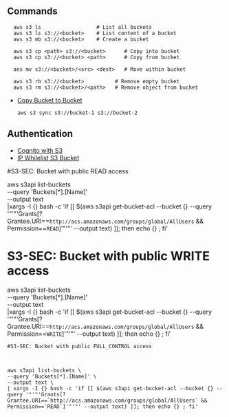 ## Commands

      aws s3 ls                  # List all buckets
      aws s3 ls s3://<bucket>    # List content of a bucket
      aws s3 mb s3://<bucket>    # Create a bucket
      
      aws s3 cp <path> s3://<bucket>      # Copy into bucket
      aws s3 cp s3://<bucket> <path>      # Copy from bucket
      
      aes mv s3://<bucket>/<src> <dest>   # Move within bucket
      
      aws s3 rb s3://<bucket>          # Remove empty bucket
      aws s3 rm s3://<bucket>/<path>   # Remove object from bucket

- [Copy Bucket to Bucket](https://www.reddit.com/r/aws/comments/87h38c/how_to_copy_existing_files_in_a_s3_bucket_to/)

      aws s3 sync s3://bucket-1 s3://bucket-2
      
## Authentication

- [Cognito with S3](https://www.reddit.com/r/aws/comments/8zh3lv/serving_s3_files_behind_cognito_authentication)
- [IP Whilelist S3 Bucket](https://docs.aws.amazon.com/AmazonS3/latest/dev/example-bucket-policies.html#example-bucket-policies-use-case-3)


#S3-SEC: Bucket with public READ access

aws s3api list-buckets \
    --query 'Buckets[*].[Name]' \
    --output text \
    |xargs -I {} bash -c 'if [[ $(aws s3api get-bucket-acl --bucket {} --query '"'"'Grants[?Grantee.URI==`http://acs.amazonaws.com/groups/global/AllUsers` && Permission==`READ`]'"'"' --output text) ]]; then echo {} ; fi'
    
    
  # S3-SEC: Bucket with public WRITE access
  
  aws s3api list-buckets \
    --query 'Buckets[*].[Name]' \
    --output text \
    |xargs -I {} bash -c 'if [[ $(aws s3api get-bucket-acl --bucket {} --query '"'"'Grants[?Grantee.URI==`http://acs.amazonaws.com/groups/global/AllUsers` && Permission==`WRITE`]'"'"' --output text) ]]; then echo {} ; fi'
    
    
    #S3-SEC: Bucket with public FULL_CONTROL access
    
    
    
    aws s3api list-buckets \
    --query 'Buckets[*].[Name]' \
    --output text \
    | xargs -I {} bash -c 'if [[ $(aws s3api get-bucket-acl --bucket {} --query '"'"'Grants[?Grantee.URI==`http://acs.amazonaws.com/groups/global/AllUsers` && Permission==`READ`]'"'"' --output text) ]]; then echo {} ; fi'
    
    
    
    
    
    
    










